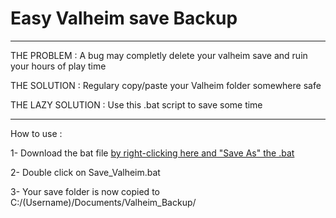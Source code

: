 # Easy Valheim save Backup

_________________________________________________________________________________

THE PROBLEM :
A bug may completly delete your valheim save and ruin your hours of play time

THE SOLUTION :
Regulary copy/paste your Valheim folder somewhere safe

THE LAZY SOLUTION :
Use this .bat script to save some time

___________________________________________________________________________________

How to use :

1- Download the bat file [by right-clicking here and "Save As" the .bat](https://github.com/ThrynSec/valheim_quickbackup/blob/main/Save_Valheim.bat)

2- Double click on Save_Valheim.bat

3- Your save folder is now copied to C:/(Username)/Documents/Valheim_Backup/

